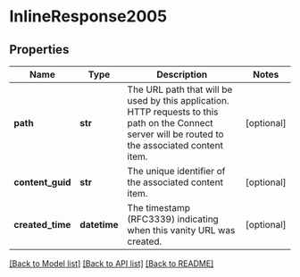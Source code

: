 # InlineResponse2005

## Properties
Name | Type | Description | Notes
------------ | ------------- | ------------- | -------------
**path** | **str** | The URL path that will be used by this application. HTTP requests to this path on the Connect server will be routed to the associated content item. | [optional] 
**content_guid** | **str** | The unique identifier of the associated content item. | [optional] 
**created_time** | **datetime** | The timestamp (RFC3339) indicating when this vanity URL was created. | [optional] 

[[Back to Model list]](../README.md#documentation-for-models) [[Back to API list]](../README.md#documentation-for-api-endpoints) [[Back to README]](../README.md)

